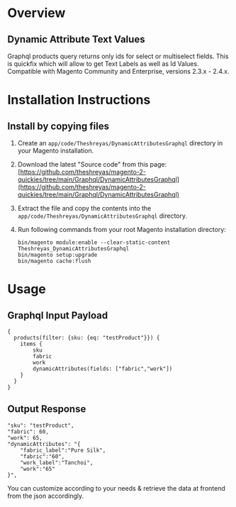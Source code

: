 # Overview

## Dynamic Attribute Text Values

Graphql products query returns only ids for select or multiselect fields. This is quickfix which will allow to get Text Labels as well as Id Values.
 Compatible with Magento Community and Enterprise, versions 2.3.x - 2.4.x.

# Installation Instructions

## Install by copying files

1. Create an `app/code/Theshreyas/DynamicAttributesGraphql` directory in your Magento installation.
2. Download the latest "Source code" from this page: [https://github.com/theshreyas/magento-2-quickies/tree/main/Graphql/DynamicAttributesGraphql](https://github.com/theshreyas/magento-2-quickies/tree/main/Graphql/DynamicAttributesGraphql)
3. Extract the file and copy the contents into the `app/code/Theshreyas/DynamicAttributesGraphql` directory.
4. Run following commands from your root Magento installation directory:

    ```
    bin/magento module:enable --clear-static-content Theshreyas_DynamicAttributesGraphql
    bin/magento setup:upgrade
    bin/magento cache:flush
    ```
# Usage

## Graphql Input Payload
```
{
  products(filter: {sku: {eq: "testProduct"}}) {
    items {
        sku
        fabric
        work
        dynamicAttributes(fields: ["fabric","work"])
    }
  }
}
```
## Output Response

```
"sku": "testProduct",
"fabric": 60,
"work": 65,
"dynamicAttributes": "{
    "fabric_label":"Pure Silk",
    "fabric":"60",
    "work_label":"Tanchoi",
    "work":"65"
}",
```
You can customize according to your needs & retrieve the data at frontend from the json accordingly.